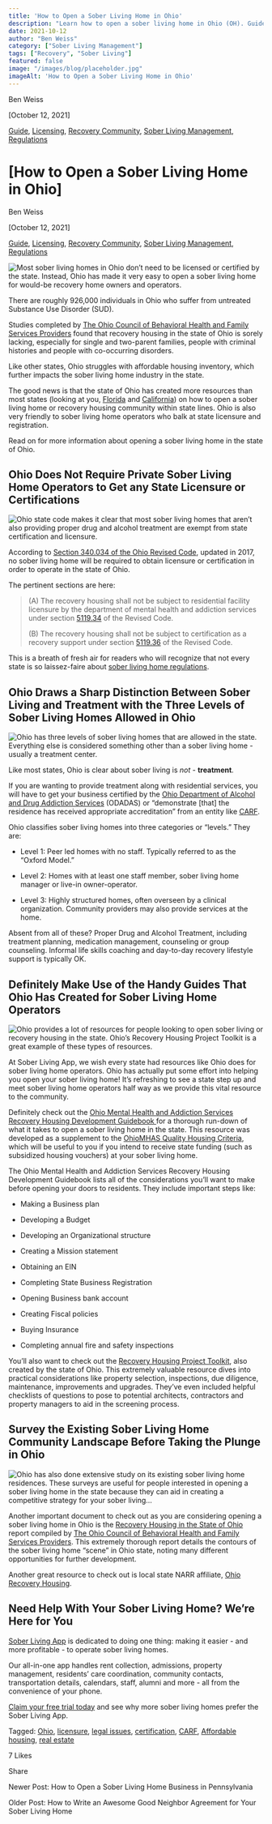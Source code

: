 ```yaml
---
title: 'How to Open a Sober Living Home in Ohio'
description: "Learn how to open a sober living home in Ohio (OH). Guide covers key steps, requirements & considerations (Oct 2021)."
date: 2021-10-12
author: "Ben Weiss"
category: ["Sober Living Management"]
tags: ["Recovery", "Sober Living"]
featured: false
image: "/images/blog/placeholder.jpg"
imageAlt: 'How to Open a Sober Living Home in Ohio'
---
```


Ben Weiss

[October 12, 2021]

[Guide](/sober-living-app-blog/category/Guide), [Licensing](/sober-living-app-blog/category/Licensing), [Recovery Community](/sober-living-app-blog/category/Recovery+Community), [Sober Living Management](/sober-living-app-blog/category/Sober+Living+Management), [Regulations](/sober-living-app-blog/category/Regulations)

#  [How to Open a Sober Living Home in Ohio]

Ben Weiss

[October 12, 2021]

[Guide](/sober-living-app-blog/category/Guide), [Licensing](/sober-living-app-blog/category/Licensing), [Recovery Community](/sober-living-app-blog/category/Recovery+Community), [Sober Living Management](/sober-living-app-blog/category/Sober+Living+Management), [Regulations](/sober-living-app-blog/category/Regulations)

![Most sober living homes in Ohio don’t need to be licensed or certified by the state. Instead, Ohio has made it very easy to open a sober living home for would-be recovery home owners and operators.](/images/blog/how-to-open-a-sober-living-home-in-ohio/Screen_Shot_2021-10-07_at_6.53.15_PM.png)

There are roughly 926,000 individuals in Ohio who suffer from untreated Substance Use Disorder (SUD). 

Studies completed by [The Ohio Council of Behavioral Health and Family Services Providers](https://www.theohiocouncil.org/) found that recovery housing in the state of Ohio is sorely lacking, especially for single and two-parent families, people with criminal histories and people with co-occurring disorders. 

Like other states, Ohio struggles with affordable housing inventory, which further impacts the sober living home industry in the state. 

The good news is that the state of Ohio has created more resources than most states (looking at you, [Florida](/sober-living-app-blog/considering-opening-a-sober-living-home-in-florida-heres-how) and [California](https://soberlivingapp.com/sober-living-app-blog/2021/5/11/how-to-open-a-sober-living-home-in-california)) on how to open a sober living home or recovery housing community within state lines. Ohio is also very friendly to sober living home operators who balk at state licensure and registration. 

Read on for more information about opening a sober living home in the state of Ohio. 

## Ohio Does Not Require Private Sober Living Home Operators to Get any State Licensure or Certifications

![Ohio state code makes it clear that most sober living homes that aren’t also providing proper drug and alcohol treatment are exempt from state certification and licensure.](/images/blog/how-to-open-a-sober-living-home-in-ohio/Screen_Shot_2021-10-07_at_6.53.31_PM.png)

According to [Section 340.034 of the Ohio Revised Code](https://codes.ohio.gov/ohio-revised-code/section-340.034), updated in 2017, no sober living home will be required to obtain licensure or certification in order to operate in the state of Ohio.  

The pertinent sections are here: 

> (A) The recovery housing shall not be subject to residential facility licensure by the department of mental health and addiction services under section [5119.34](https://codes.ohio.gov/ohio-revised-code/section-5119.34) of the Revised Code.
> 
> (B) The recovery housing shall not be subject to certification as a recovery support under section [5119.36](https://codes.ohio.gov/ohio-revised-code/section-5119.36) of the Revised Code.

This is a breath of fresh air for readers who will recognize that not every state is so laissez-faire about [sober living home regulations](/sober-living-app-blog/understanding-national-regulations-on-sober-living-homes-in-the-united-states-part-1).

## Ohio Draws a Sharp Distinction Between Sober Living and Treatment with the Three Levels of Sober Living Homes Allowed in Ohio 

![Ohio has three levels of sober living homes that are allowed in the state. Everything else is considered something other than a sober living home - usually a treatment center.](/images/blog/how-to-open-a-sober-living-home-in-ohio/Screen_Shot_2021-10-07_at_6.53.39_PM.png)

Like most states, Ohio is clear about sober living is _not_ \- **treatment**. 

If you are wanting to provide treatment along with residential services, you will have to get your business certified by the [Ohio Department of Alcohol and Drug Addiction Services](https://mha.ohio.gov/Health-Professionals/About-Mental-Health-and-Addiction-Treatment) (ODADAS) or “demonstrate [that] the residence has received appropriate accreditation” from an entity like [CARF](http://www.carf.org/home/). 

Ohio classifies sober living homes into three categories or “levels.” They are:

  * Level 1: Peer led homes with no staff. Typically referred to as the “Oxford Model.”

  * Level 2: Homes with at least one staff member, sober living home manager or live-in owner-operator.

  * Level 3: Highly structured homes, often overseen by a clinical organization. Community providers may also provide services at the home.

Absent from all of these? Proper Drug and Alcohol Treatment, including treatment planning, medication management, counseling or group counseling. Informal life skills coaching and day-to-day recovery lifestyle support is typically OK.

## Definitely Make Use of the Handy Guides That Ohio Has Created for Sober Living Home Operators 

![Ohio provides a lot of resources for people looking to open sober living or recovery housing in the state. Ohio’s Recovery Housing Project Toolkit is a great example of these types of resources.](/images/blog/how-to-open-a-sober-living-home-in-ohio/Screen_Shot_2021-10-07_at_6.57.39_PM.png)

At Sober Living App, we wish every state had resources like Ohio does for sober living home operators. Ohio has actually put some effort into helping you open your sober living home! It’s refreshing to see a state step up and meet sober living home operators half way as we provide this vital resource to the community.

Definitely check out the [Ohio Mental Health and Addiction Services Recovery Housing Development Guidebook ](https://mha.ohio.gov/Portals/0/assets/SchoolsAndCommunities/CommunityAndHousing/HousingResources/RecoveryHousing/Recovery_Housing_Guidebook_Final.pdf?ver=2019-07-26-111942-127)for a thorough run-down of what it takes to open a sober living home in the state. This resource was developed as a supplement to the [OhioMHAS Quality Housing Criteria](https://mha.ohio.gov/Portals/0/assets/SchoolsAndCommunities/CommunityAndHousing/HousingResources/QualityHousingCriteria/OMHAS_Quality_Housing_Criteria_Final_1_7_19.pdf?ver=2019-01-16-083515-573), which will be useful to you if you intend to receive state funding (such as subsidized housing vouchers) at your sober living home.  

The Ohio Mental Health and Addiction Services Recovery Housing Development Guidebook lists all of the considerations you’ll want to make before opening your doors to residents. They include important steps like:

  * Making a Business plan 

  * Developing a Budget 

  * Developing an Organizational structure 

  * Creating a Mission statement 

  * Obtaining an EIN 

  * Completing State Business Registration 

  * Opening Business bank account 

  * Creating Fiscal policies 

  * Buying Insurance 

  * Completing annual fire and safety inspections 

You’ll also want to check out the [Recovery Housing Project Toolkit](https://mha.ohio.gov/Portals/0/assets/SchoolsAndCommunities/CommunityAndHousing/HousingResources/Recovery-Housing-Project-ToolKit.pdf), also created by the state of Ohio. This extremely valuable resource dives into practical considerations like property selection, inspections, due diligence, maintenance, improvements and upgrades. They’ve even included helpful checklists of questions to pose to potential architects, contractors and property managers to aid in the screening process. 

## Survey the Existing Sober Living Home Community Landscape Before Taking the Plunge in Ohio 

![Ohio has also done extensive study on its existing sober living home residences. These surveys are useful for people interested in opening a sober living home in the state because they can aid in creating a competitive strategy for your sober living…](/images/blog/how-to-open-a-sober-living-home-in-ohio/Screen_Shot_2021-10-07_at_6.53.55_PM.png)

Another important document to check out as you are considering opening a sober living home in Ohio is the [Recovery Housing in the State of Ohio](https://www.neomed.edu/wp-content/uploads/CJCCOE_I4_RecoveryHousing.pdf) report compiled by [The Ohio Council of Behavioral Health and Family Services Providers](https://www.theohiocouncil.org/). This extremely thorough report details the contours of the sober living home “scene” in Ohio state, noting many different opportunities for further development.   

Another great resource to check out is local state NARR affiliate, [Ohio Recovery Housing](https://www.ohiorecoveryhousing.org). 

## Need Help With Your Sober Living Home? We’re Here for You

[Sober Living App](/) is dedicated to doing one thing: making it easier - and more profitable - to operate sober living homes. 

Our all-in-one app handles rent collection, admissions, property management, residents’ care coordination, community contacts, transportation details, calendars, staff, alumni and more - all from the convenience of your phone. 

[Claim your free trial today](https://behavehealth.com/get-started) and see why more sober living homes prefer the Sober Living App.

Tagged: [Ohio](/sober-living-app-blog/tag/Ohio), [licensure](/sober-living-app-blog/tag/licensure), [legal issues](/sober-living-app-blog/tag/legal+issues), [certification](/sober-living-app-blog/tag/certification), [CARF](https://soberlivingapp.com/sober-living-app-blog/tag/CARF), [Affordable housing](https://soberlivingapp.com/sober-living-app-blog/tag/Affordable+housing), [real estate](/sober-living-app-blog/tag/real+estate)

7 Likes

Share

Newer Post: How to Open a Sober Living Home Business in Pennsylvania

Older Post: How to Write an Awesome Good Neighbor Agreement for Your Sober Living Home